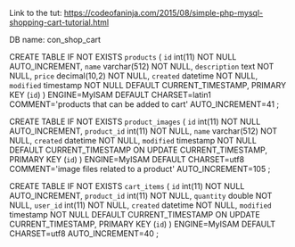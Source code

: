 Link to the tut: https://codeofaninja.com/2015/08/simple-php-mysql-shopping-cart-tutorial.html

DB name: con_shop_cart

CREATE TABLE IF NOT EXISTS `products` (
  `id` int(11) NOT NULL AUTO_INCREMENT,
  `name` varchar(512) NOT NULL,
  `description` text NOT NULL,
  `price` decimal(10,2) NOT NULL,
  `created` datetime NOT NULL,
  `modified` timestamp NOT NULL DEFAULT CURRENT_TIMESTAMP,
  PRIMARY KEY (`id`)
) ENGINE=MyISAM  DEFAULT CHARSET=latin1 COMMENT='products that can be added to cart' AUTO_INCREMENT=41 ;

CREATE TABLE IF NOT EXISTS `product_images` (
  `id` int(11) NOT NULL AUTO_INCREMENT,
  `product_id` int(11) NOT NULL,
  `name` varchar(512) NOT NULL,
  `created` datetime NOT NULL,
  `modified` timestamp NOT NULL DEFAULT CURRENT_TIMESTAMP ON UPDATE CURRENT_TIMESTAMP,
  PRIMARY KEY (`id`)
) ENGINE=MyISAM  DEFAULT CHARSET=utf8 COMMENT='image files related to a product' AUTO_INCREMENT=105 ;

CREATE TABLE IF NOT EXISTS `cart_items` (
  `id` int(11) NOT NULL AUTO_INCREMENT,
  `product_id` int(11) NOT NULL,
  `quantity` double NOT NULL,
  `user_id` int(11) NOT NULL,
  `created` datetime NOT NULL,
  `modified` timestamp NOT NULL DEFAULT CURRENT_TIMESTAMP ON UPDATE CURRENT_TIMESTAMP,
  PRIMARY KEY (`id`)
) ENGINE=MyISAM  DEFAULT CHARSET=utf8 AUTO_INCREMENT=40 ;
